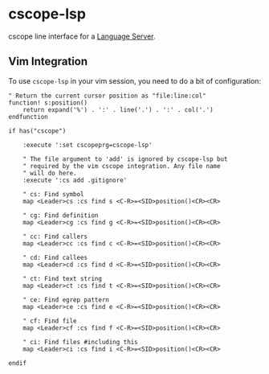 # cscope-lsp

cscope line interface for a [Language Server](https://langserver.org).

## Vim Integration

To use `cscope-lsp` in your vim session, you need to do a bit of
configuration:

```
" Return the current cursor position as "file:line:col"
function! s:position()
    return expand('%') . ':' . line('.') . ':' . col('.')
endfunction

if has("cscope")

    :execute ':set cscopeprg=cscope-lsp'

    " The file argument to 'add' is ignored by cscope-lsp but
    " required by the vim cscope integration. Any file name
    " will do here.
    :execute ':cs add .gitignore'

    " cs: Find symbol
    map <Leader>cs :cs find s <C-R>=<SID>position()<CR><CR>

    " cg: Find definition
    map <Leader>cg :cs find g <C-R>=<SID>position()<CR><CR>

    " cc: Find callers
    map <Leader>cc :cs find c <C-R>=<SID>position()<CR><CR>

    " cd: Find callees
    map <Leader>cd :cs find d <C-R>=<SID>position()<CR><CR>

    " ct: Find text string
    map <Leader>ct :cs find t <C-R>=<SID>position()<CR><CR>

    " ce: Find egrep pattern
    map <Leader>ce :cs find e <C-R>=<SID>position()<CR><CR>

    " cf: Find file
    map <Leader>cf :cs find f <C-R>=<SID>position()<CR><CR>

    " ci: Find files #including this
    map <Leader>ci :cs find i <C-R>=<SID>position()<CR><CR>

endif
```
